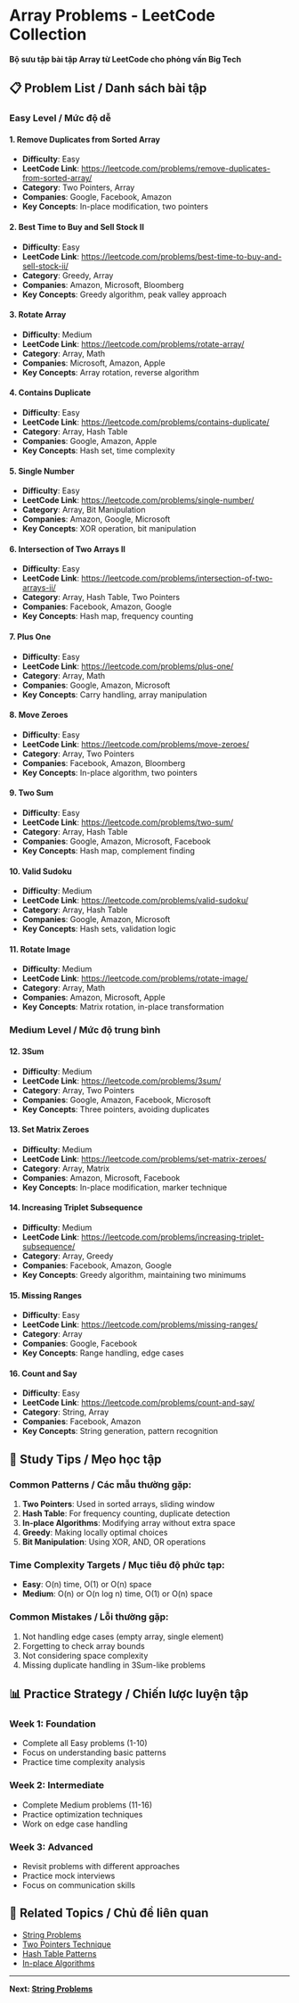 # Array Problems - LeetCode Collection

**Bộ sưu tập bài tập Array từ LeetCode cho phỏng vấn Big Tech**

## 📋 Problem List / Danh sách bài tập

### Easy Level / Mức độ dễ

#### 1. Remove Duplicates from Sorted Array

- **Difficulty**: Easy
- **LeetCode Link**: https://leetcode.com/problems/remove-duplicates-from-sorted-array/
- **Category**: Two Pointers, Array
- **Companies**: Google, Facebook, Amazon
- **Key Concepts**: In-place modification, two pointers

#### 2. Best Time to Buy and Sell Stock II

- **Difficulty**: Easy
- **LeetCode Link**: https://leetcode.com/problems/best-time-to-buy-and-sell-stock-ii/
- **Category**: Greedy, Array
- **Companies**: Amazon, Microsoft, Bloomberg
- **Key Concepts**: Greedy algorithm, peak valley approach

#### 3. Rotate Array

- **Difficulty**: Medium
- **LeetCode Link**: https://leetcode.com/problems/rotate-array/
- **Category**: Array, Math
- **Companies**: Microsoft, Amazon, Apple
- **Key Concepts**: Array rotation, reverse algorithm

#### 4. Contains Duplicate

- **Difficulty**: Easy
- **LeetCode Link**: https://leetcode.com/problems/contains-duplicate/
- **Category**: Array, Hash Table
- **Companies**: Google, Amazon, Apple
- **Key Concepts**: Hash set, time complexity

#### 5. Single Number

- **Difficulty**: Easy
- **LeetCode Link**: https://leetcode.com/problems/single-number/
- **Category**: Array, Bit Manipulation
- **Companies**: Amazon, Google, Microsoft
- **Key Concepts**: XOR operation, bit manipulation

#### 6. Intersection of Two Arrays II

- **Difficulty**: Easy
- **LeetCode Link**: https://leetcode.com/problems/intersection-of-two-arrays-ii/
- **Category**: Array, Hash Table, Two Pointers
- **Companies**: Facebook, Amazon, Google
- **Key Concepts**: Hash map, frequency counting

#### 7. Plus One

- **Difficulty**: Easy
- **LeetCode Link**: https://leetcode.com/problems/plus-one/
- **Category**: Array, Math
- **Companies**: Google, Amazon, Microsoft
- **Key Concepts**: Carry handling, array manipulation

#### 8. Move Zeroes

- **Difficulty**: Easy
- **LeetCode Link**: https://leetcode.com/problems/move-zeroes/
- **Category**: Array, Two Pointers
- **Companies**: Facebook, Amazon, Bloomberg
- **Key Concepts**: In-place algorithm, two pointers

#### 9. Two Sum

- **Difficulty**: Easy
- **LeetCode Link**: https://leetcode.com/problems/two-sum/
- **Category**: Array, Hash Table
- **Companies**: Google, Amazon, Microsoft, Facebook
- **Key Concepts**: Hash map, complement finding

#### 10. Valid Sudoku

- **Difficulty**: Medium
- **LeetCode Link**: https://leetcode.com/problems/valid-sudoku/
- **Category**: Array, Hash Table
- **Companies**: Google, Amazon, Microsoft
- **Key Concepts**: Hash sets, validation logic

#### 11. Rotate Image

- **Difficulty**: Medium
- **LeetCode Link**: https://leetcode.com/problems/rotate-image/
- **Category**: Array, Math
- **Companies**: Amazon, Microsoft, Apple
- **Key Concepts**: Matrix rotation, in-place transformation

### Medium Level / Mức độ trung bình

#### 12. 3Sum

- **Difficulty**: Medium
- **LeetCode Link**: https://leetcode.com/problems/3sum/
- **Category**: Array, Two Pointers
- **Companies**: Google, Amazon, Facebook, Microsoft
- **Key Concepts**: Three pointers, avoiding duplicates

#### 13. Set Matrix Zeroes

- **Difficulty**: Medium
- **LeetCode Link**: https://leetcode.com/problems/set-matrix-zeroes/
- **Category**: Array, Matrix
- **Companies**: Amazon, Microsoft, Facebook
- **Key Concepts**: In-place modification, marker technique

#### 14. Increasing Triplet Subsequence

- **Difficulty**: Medium
- **LeetCode Link**: https://leetcode.com/problems/increasing-triplet-subsequence/
- **Category**: Array, Greedy
- **Companies**: Facebook, Amazon, Google
- **Key Concepts**: Greedy algorithm, maintaining two minimums

#### 15. Missing Ranges

- **Difficulty**: Easy
- **LeetCode Link**: https://leetcode.com/problems/missing-ranges/
- **Category**: Array
- **Companies**: Google, Facebook
- **Key Concepts**: Range handling, edge cases

#### 16. Count and Say

- **Difficulty**: Easy
- **LeetCode Link**: https://leetcode.com/problems/count-and-say/
- **Category**: String, Array
- **Companies**: Facebook, Amazon
- **Key Concepts**: String generation, pattern recognition

## 🎯 Study Tips / Mẹo học tập

### Common Patterns / Các mẫu thường gặp:

1. **Two Pointers**: Used in sorted arrays, sliding window
2. **Hash Table**: For frequency counting, duplicate detection
3. **In-place Algorithms**: Modifying array without extra space
4. **Greedy**: Making locally optimal choices
5. **Bit Manipulation**: Using XOR, AND, OR operations

### Time Complexity Targets / Mục tiêu độ phức tạp:

- **Easy**: O(n) time, O(1) or O(n) space
- **Medium**: O(n) or O(n log n) time, O(1) or O(n) space

### Common Mistakes / Lỗi thường gặp:

1. Not handling edge cases (empty array, single element)
2. Forgetting to check array bounds
3. Not considering space complexity
4. Missing duplicate handling in 3Sum-like problems

## 📊 Practice Strategy / Chiến lược luyện tập

### Week 1: Foundation

- Complete all Easy problems (1-10)
- Focus on understanding basic patterns
- Practice time complexity analysis

### Week 2: Intermediate

- Complete Medium problems (11-16)
- Practice optimization techniques
- Work on edge case handling

### Week 3: Advanced

- Revisit problems with different approaches
- Practice mock interviews
- Focus on communication skills

## 🔗 Related Topics / Chủ đề liên quan

- [String Problems](../string/README.md)
- [Two Pointers Technique](./two-pointers.md)
- [Hash Table Patterns](./hash-table.md)
- [In-place Algorithms](./in-place.md)

---

**Next: [String Problems](../string/README.md)**
